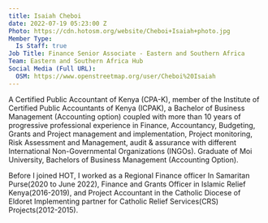 ```yaml
---
title: Isaiah Cheboi
date: 2022-07-19 05:23:00 Z
Photo: https://cdn.hotosm.org/website/Cheboi+Isaiah+photo.jpg
Member Type:
  Is Staff: true
Job Title: Finance Senior Associate - Eastern and Southern Africa
Team: Eastern and Southern Africa Hub
Social Media (Full URL):
  OSM: https://www.openstreetmap.org/user/Cheboi%20Isaiah
---
```


A Certified Public Accountant of Kenya (CPA-K), member of the Institute of Certified Public Accountants of Kenya (ICPAK), a Bachelor of Business Management (Accounting option) coupled with more than 10 years of progressive professional experience in Finance, Accountancy, Budgeting, Grants and Project management and implementation, Project monitoring, Risk Assessment and Management, audit & assurance with different International Non-Governmental Organizations (INGOs). Graduate of Moi University, Bachelors of Business Management (Accounting Option).

Before I joined HOT, I worked as a Regional Finance officer In Samaritan Purse(2020 to June 2022), Finance and Grants Officer in Islamic Relief Kenya(2016-2019), and Project Accountant in the Catholic Diocese of Eldoret Implementing partner for Catholic Relief Services(CRS) Projects(2012-2015).